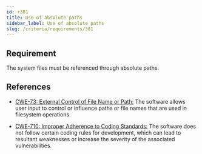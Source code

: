 ```yaml
---
id: r381
title: Use of absolute paths
sidebar_label: Use of absolute paths
slug: /criteria/requirements/381
---
```


## Requirement

The system files must be referenced
through absolute paths.

## References

- [CWE-73: External Control of File Name or Path:](https://cwe.mitre.org/data/definitions/73.html)
The software allows user input
to control or influence paths
or file names that are used
in filesystem operations.

- [CWE-710: Improper Adherence to Coding Standards:](https://cwe.mitre.org/data/definitions/710.html)
The software does not follow
certain coding rules for development,
which can lead to resultant weaknesses
or increase the severity
of the associated vulnerabilities.
